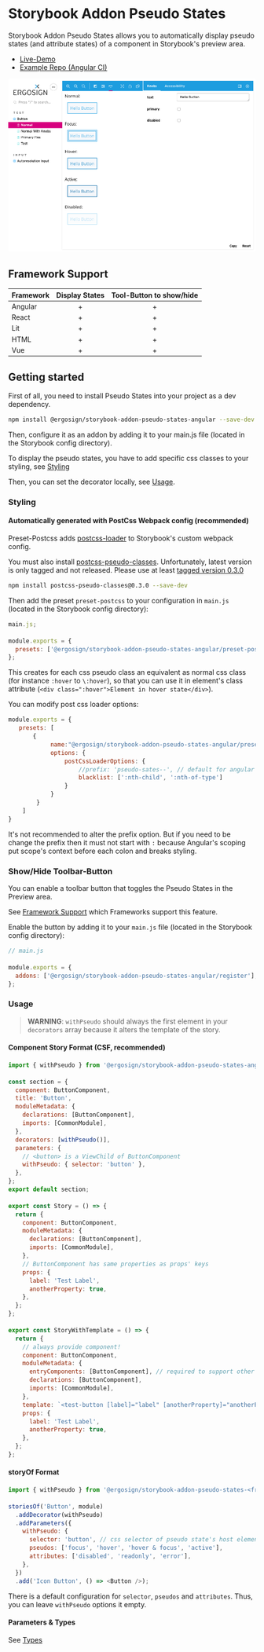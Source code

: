 # Storybook Addon Pseudo States

Storybook Addon Pseudo States allows you to automatically display pseudo states (and attribute states) of a component in Storybook's preview area.

- <a href="https://philippone.github.io/angular-ci-storybook-pseudo-states-example/" target="_blank">Live-Demo</a>
- <a href="https://github.com/philippone/angular-ci-storybook-pseudo-states-example" target="_blank">Example Repo (Angular CI)</a>

![example](../../addon-example.png)

## Framework Support

| Framework | Display States | Tool-Button to show/hide |
| --------- | :------------: | :----------------------: |
| Angular   |       +        |           +              |
| React     |       +        |           +              |
| Lit       |       +        |           +              |
| HTML      |       +        |           +              |
| Vue       |       +        |           +              |

## Getting started

First of all, you need to install Pseudo States into your project as a dev dependency.

```sh
npm install @ergosign/storybook-addon-pseudo-states-angular --save-dev
```

Then, configure it as an addon by adding it to your main.js file (located in the Storybook config directory).

To display the pseudo states, you have to add specific css classes to your styling, see [Styling](###Styling)

Then, you can set the decorator locally, see [Usage](###Usage).

### Styling

#### Automatically generated with PostCss Webpack config (recommended)

Preset-Postcss adds [postcss-loader](https://github.com/postcss/postcss-loader) to Storybook's custom webpack config.

You must also install [postcss-pseudo-classes](https://github.com/giuseppeg/postcss-pseudo-classes).
Unfortunately, latest version is only tagged and not released. Please use at least [tagged version 0.3.0](https://github.com/giuseppeg/postcss-pseudo-classes/releases/tag/v0.3.0)

```bash
npm install postcss-pseudo-classes@0.3.0 --save-dev
```

Then add the preset `preset-postcss` to your configuration in `main.js` (located in the Storybook config directory):

```js
main.js;

module.exports = {
  presets: ['@ergosign/storybook-addon-pseudo-states-angular/preset-postcss'],
};
```

This creates for each css pseudo class an equivalent as normal css class (for instance `:hover` to `\:hover`), so that 
you can use it in element's class attribute (`<div class=":hover">Element in hover state</div>`).

You can modify post css loader options:

```js
module.exports = {
   presets: [
       {
            name:"@ergosign/storybook-addon-pseudo-states-angular/preset-postcss",
            options: {
                postCssLoaderOptions: {
                    //prefix: 'pseudo-sates--', // default for angular
                    blacklist: [':nth-child', ':nth-of-type']
                }
            }
        }     
    ] 
}
```

It's not recommended to alter the prefix option. But if you need to be change the prefix then it must not start with `:` 
because Angular's scoping put scope's context before each colon and breaks styling.


### Show/Hide Toolbar-Button

You can enable a toolbar button that toggles the Pseudo States in the Preview area.

See [Framework Support](#framework-support) which Frameworks support this feature.

Enable the button by adding it to your `main.js` file (located in the Storybook config directory):

```js
// main.js

module.exports = {
  addons: ['@ergosign/storybook-addon-pseudo-states-angular/register'],
};
```

### Usage

> **WARNING**: `withPseudo` should always the first element in your `decorators` array because it alters the template of the story.

#### Component Story Format (CSF, recommended)

```js
import { withPseudo } from '@ergosign/storybook-addon-pseudo-states-angular';

const section = {
  component: ButtonComponent,
  title: 'Button',
  moduleMetadata: {
    declarations: [ButtonComponent],
    imports: [CommonModule],
  },
  decorators: [withPseudo()],
  parameters: {
    // <button> is a ViewChild of ButtonComponent
    withPseudo: { selector: 'button' },
  },
};
export default section;

export const Story = () => {
  return {
    component: ButtonComponent,
    moduleMetadata: {
      declarations: [ButtonComponent],
      imports: [CommonModule],
    },
    // ButtonComponent has same properties as props' keys
    props: {
      label: 'Test Label',
      anotherProperty: true,
    },
  };
};

export const StoryWithTemplate = () => {
  return {
    // always provide component!
    component: ButtonComponent,
    moduleMetadata: {
      entryComponents: [ButtonComponent], // required to support other addons, like knobs addon
      declarations: [ButtonComponent],
      imports: [CommonModule],
    },
    template: `<test-button [label]="label" [anotherProperty]="anotherProperty"></test-button>`,
    props: {
      label: 'Test Label',
      anotherProperty: true,
    },
  };
};
```

#### storyOf Format

```js
import { withPseudo } from '@ergosign/storybook-addon-pseudo-states-<framework>';

storiesOf('Button', module)
  .addDecorator(withPseudo)
  .addParameters({
    withPseudo: {
      selector: 'button', // css selector of pseudo state's host element
      pseudos: ['focus', 'hover', 'hover & focus', 'active'],
      attributes: ['disabled', 'readonly', 'error'],
    },
  })
  .add('Icon Button', () => <Button />);
```

There is a default configuration for `selector`, `pseudos` and `attributes`. Thus, you can leave `withPseudo` options it empty.

#### Parameters & Types

See [Types](../share/types.ts)
